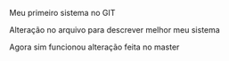 Meu primeiro sistema no GIT

Alteração no arquivo para descrever melhor meu sistema

Agora sim funcionou alteração feita no master